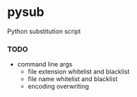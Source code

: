 # pysub

Python substitution script

### TODO
- command line args
  - file extension whitelist and blacklist
  - file name whitelist and blacklist
  - encoding overwriting
